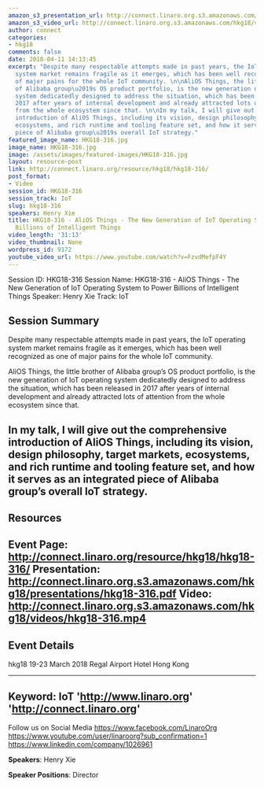 ```yaml
---
amazon_s3_presentation_url: http://connect.linaro.org.s3.amazonaws.com/hkg18/presentations/hkg18-316.pdf
amazon_s3_video_url: http://connect.linaro.org.s3.amazonaws.com/hkg18/videos/hkg18-316.mp4
author: connect
categories:
- hkg18
comments: false
date: 2018-04-11 14:13:45
excerpt: "Despite many respectable attempts made in past years, the IoT operating
  system market remains fragile as it emerges, which has been well recognized as one
  of major pains for the whole IoT community. \n\nAliOS Things, the little brother
  of Alibaba group\u2019s OS product portfolio, is the new generation of IoT operating
  system dedicatedly designed to address the situation, which has been released in
  2017 after years of internal development and already attracted lots of attention
  from the whole ecosystem since that. \n\nIn my talk, I will give out the comprehensive
  introduction of AliOS Things, including its vision, design philosophy, target markets,
  ecosystems, and rich runtime and tooling feature set, and how it serves as an integrated
  piece of Alibaba group\u2019s overall IoT strategy."
featured_image_name: HKG18-316.jpg
image_name: HKG18-316.jpg
image: /assets/images/featured-images/HKG18-316.jpg
layout: resource-post
link: http://connect.linaro.org/resource/hkg18/hkg18-316/
post_format:
- Video
session_id: HKG18-316
session_track: IoT
slug: hkg18-316
speakers: Henry Xie
title: HKG18-316 - AliOS Things - The New Generation of IoT Operating System to Power
  Billions of Intelligent Things
video_length: '31:13'
video_thumbnail: None
wordpress_id: 9172
youtube_video_url: https://www.youtube.com/watch?v=FzvdMefpF4Y
---
```


Session ID: HKG18-316
Session Name: HKG18-316 - AliOS Things - The New Generation of IoT Operating System to Power Billions of Intelligent Things
Speaker: Henry Xie
Track: IoT


## Session Summary
Despite many respectable attempts made in past years, the IoT operating system market remains fragile as it emerges, which has been well recognized as one of major pains for the whole IoT community.

AliOS Things, the little brother of Alibaba group’s OS product portfolio, is the new generation of IoT operating system dedicatedly designed to address the situation, which has been released in 2017 after years of internal development and already attracted lots of attention from the whole ecosystem since that.

In my talk, I will give out the comprehensive introduction of AliOS Things, including its vision, design philosophy, target markets, ecosystems, and rich runtime and tooling feature set, and how it serves as an integrated piece of Alibaba group’s overall IoT strategy.
---------------------------------------------------
## Resources
Event Page: http://connect.linaro.org/resource/hkg18/hkg18-316/
Presentation: http://connect.linaro.org.s3.amazonaws.com/hkg18/presentations/hkg18-316.pdf
Video: http://connect.linaro.org.s3.amazonaws.com/hkg18/videos/hkg18-316.mp4
 ---------------------------------------------------
## Event Details
hkg18
19-23 March 2018
Regal Airport Hotel Hong Kong

---------------------------------------------------
Keyword: IoT
'http://www.linaro.org'
'http://connect.linaro.org'
---------------------------------------------------
Follow us on Social Media
https://www.facebook.com/LinaroOrg
https://www.youtube.com/user/linaroorg?sub_confirmation=1
https://www.linkedin.com/company/1026961

**Speakers**: Henry Xie

**Speaker Positions**: Director
